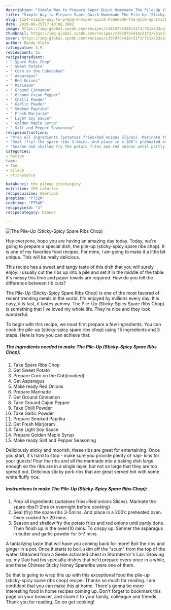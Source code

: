 ```yaml
---
description: "Simple Way to Prepare Super Quick Homemade The Pile-Up (Sticky-Spicy Spare Ribs Chop)"
title: "Simple Way to Prepare Super Quick Homemade The Pile-Up (Sticky-Spicy Spare Ribs Chop)"
slug: 1154-simple-way-to-prepare-super-quick-homemade-the-pile-up-sticky-spicy-spare-ribs-chop
date: 2020-06-25T17:48:08.300Z
image: https://img-global.cpcdn.com/recipes/c307d755418c51f3/751x532cq70/the-pile-up-sticky-spicy-spare-ribs-chop-recipe-main-photo.jpg
thumbnail: https://img-global.cpcdn.com/recipes/c307d755418c51f3/751x532cq70/the-pile-up-sticky-spicy-spare-ribs-chop-recipe-main-photo.jpg
cover: https://img-global.cpcdn.com/recipes/c307d755418c51f3/751x532cq70/the-pile-up-sticky-spicy-spare-ribs-chop-recipe-main-photo.jpg
author: Randy Klein
ratingvalue: 3.9
reviewcount: 15
recipeingredient:
- " Spare Ribs Chop"
- " Sweet Potato"
- " Corn on the Cobcooked"
- " Asparagus"
- " Red Onions"
- " Marinade"
- " Ground Cinnamon"
- " Ground Cajun Pepper"
- " Chilli Powder"
- " Garlic Powder"
- " Smoked Paprika"
- " Fresh Marjoram"
- " Light Soy Sauce"
- " Golden Maple Syrup"
- " Salt and Pepper Seasoning"
recipeinstructions:
- "Prep all ingredients (potatoes fries+Red onions Slices). Marinate the spare ribs(1-2hrs or overnight before cooking)"
- "Seal (fry) the spare ribs 3-5mins. And place in a 200’c preheated oven. Oven cooked for 20 mins"
- "Season and shallow fry the potato fries and red onions until partly done. Then finish up in the oven(10 mins. To crispy up. Simmer the asparagus in butter and garlic powder for 5-7 mins."
categories:
- Recipe
tags:
- the
- pileup
- stickyspicy

katakunci: the pileup stickyspicy 
nutrition: 193 calories
recipecuisine: American
preptime: "PT32M"
cooktime: "PT54M"
recipeyield: "3"
recipecategory: Dinner

---
```



![The Pile-Up (Sticky-Spicy Spare Ribs Chop)](https://img-global.cpcdn.com/recipes/c307d755418c51f3/751x532cq70/the-pile-up-sticky-spicy-spare-ribs-chop-recipe-main-photo.jpg)

Hey everyone, hope you are having an amazing day today. Today, we're going to prepare a special dish, the pile-up (sticky-spicy spare ribs chop). It is one of my favorites food recipes. For mine, I am going to make it a little bit unique. This will be really delicious.

This recipe has a sweet and tangy taste of this dish that you will surely enjoy. I usually cut the ribs up into a pile and set it in the middle of the table. it&#39;s messy this time and paper towels are required. How do you tell the difference between rib cuts?

The Pile-Up (Sticky-Spicy Spare Ribs Chop) is one of the most favored of recent trending meals in the world. It's enjoyed by millions every day. It is easy, it is fast, it tastes yummy. The Pile-Up (Sticky-Spicy Spare Ribs Chop) is something that I've loved my whole life. They're nice and they look wonderful.


To begin with this recipe, we must first prepare a few ingredients. You can cook the pile-up (sticky-spicy spare ribs chop) using 15 ingredients and 3 steps. Here is how you can achieve that.

<!--inarticleads1-->

##### The ingredients needed to make The Pile-Up (Sticky-Spicy Spare Ribs Chop):

1. Take  Spare Ribs Chop
1. Get  Sweet Potato
1. Prepare  Corn on the Cob(cooked)
1. Get  Asparagus
1. Make ready  Red Onions
1. Prepare  Marinade
1. Get  Ground Cinnamon
1. Take  Ground Cajun Pepper
1. Take  Chilli Powder
1. Take  Garlic Powder
1. Prepare  Smoked Paprika
1. Get  Fresh Marjoram
1. Take  Light Soy Sauce
1. Prepare  Golden Maple Syrup
1. Make ready  Salt and Pepper Seasoning


Deliciously sticky and moorish, these ribs are great for entertaining. Once you start, it&#39;s hard to stop - make sure you provide plenty of nap- kins for your guests! Pour the ribs and all the marinade into a baking dish large enough so the ribs are in a single layer, but not so large that they are too spread out. Delicious sticky pork ribs that are great served hot with some white fluffy rice. 

<!--inarticleads2-->

##### Instructions to make The Pile-Up (Sticky-Spicy Spare Ribs Chop):

1. Prep all ingredients (potatoes fries+Red onions Slices). Marinate the spare ribs(1-2hrs or overnight before cooking)
1. Seal (fry) the spare ribs 3-5mins. And place in a 200’c preheated oven. Oven cooked for 20 mins
1. Season and shallow fry the potato fries and red onions until partly done. Then finish up in the oven(10 mins. To crispy up. Simmer the asparagus in butter and garlic powder for 5-7 mins.


A tantalizing taste that will have you coming back for more! Boil the ribs and ginger in a pot. Once it starts to boil, skim off the &#34;scum&#34; from the top of the water. Obtained from a Seelie activated chest in Stormterror&#39;s Lair. Growing up, my Dad had his specialty dishes that he&#39;d prepare every once in a while, and these Chinese Sticky Honey Spareribs were one of them. 

So that is going to wrap this up with this exceptional food the pile-up (sticky-spicy spare ribs chop) recipe. Thanks so much for reading. I am confident that you can make this at home. There's gonna be more interesting food in home recipes coming up. Don't forget to bookmark this page on your browser, and share it to your family, colleague and friends. Thank you for reading. Go on get cooking!
